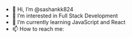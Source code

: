 - 👋 Hi, I’m @sashankk824
- 👀 I’m interested in Full Stack Development
- 🌱 I’m currently learning JavaScript and React
- 📫 How to reach me: 

<!---
sashankk824/sashankk824 is a ✨ special ✨ repository because its `README.md` (this file) appears on your GitHub profile.
You can click the Preview link to take a look at your changes.
--->
